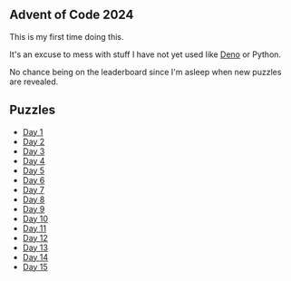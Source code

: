 ## Advent of Code 2024

This is my first time doing this.

It's an excuse to mess with stuff I have not yet used like [Deno](https://docs.deno.com/runtime/getting_started/installation/) or Python.

No chance being on the leaderboard since I'm asleep when new puzzles are revealed.

## Puzzles

- [Day 1](day_01)
- [Day 2](day_02)
- [Day 3](day_03)
- [Day 4](day_04)
- [Day 5](day_05)
- [Day 6](day_06)
- [Day 7](day_07)
- [Day 8](day_08)
- [Day 9](day_09)
- [Day 10](day_10)
- [Day 11](day_11)
- [Day 12](day_12)
- [Day 13](day_13)
- [Day 14](day_14)
- [Day 15](day_15)

